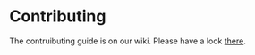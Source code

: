 # Contributing
The contruibuting guide is on our wiki. Please have a look [there](https://github.com/rugk/threema-msgapi-sdk-php/wiki/Contributing).
